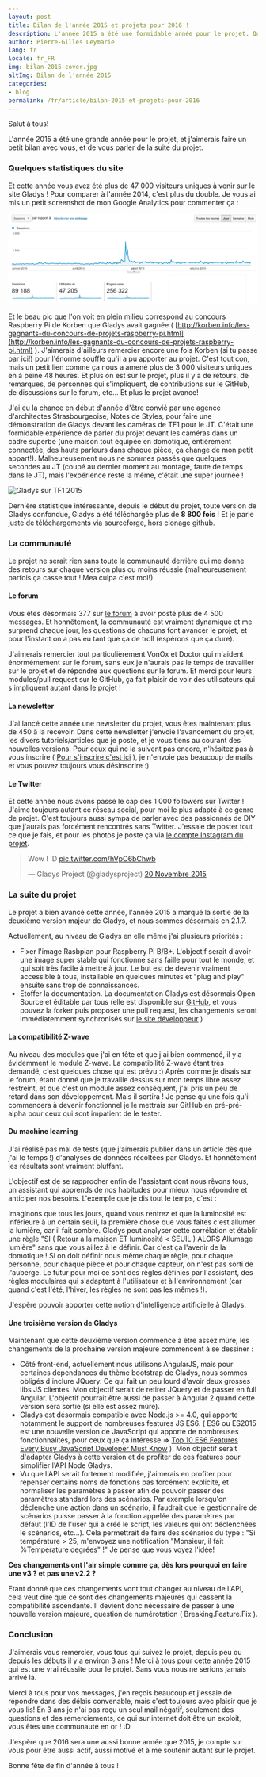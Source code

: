 ```yaml
---
layout: post
title: Bilan de l'année 2015 et projets pour 2016 !
description: L'année 2015 a été une formidable année pour le projet. Quelques statistiques sur Gladys, et mes projets pour 2016 !
author: Pierre-Gilles Leymarie
lang: fr
locale: fr_FR
img: bilan-2015-cover.jpg
altImg: Bilan de l'année 2015
categories:
- blog
permalink: /fr/article/bilan-2015-et-projets-pour-2016
---
```


Salut à tous! 

L'année 2015 a été une grande année pour le projet, et j'aimerais faire un petit bilan avec vous, et de vous parler de la suite du projet.

### Quelques statistiques du site


Et cette année vous avez été plus de 47 000 visiteurs uniques à venir sur le site Gladys ! Pour comparer à l'année 2014, c'est plus du double. Je vous ai mis un petit screenshot de mon Google Analytics pour commenter ça : 


<img alt="Audience Gladys 2015" src="/assets/images/articles/bilan-2015/traffic-gladys-2015.jpg" class="img-responsive" />


Et le beau pic que l'on voit en plein milieu correspond au concours Raspberry Pi de Korben que Gladys avait gagnée ( [http://korben.info/les-gagnants-du-concours-de-projets-raspberry-pi.html](http://korben.info/les-gagnants-du-concours-de-projets-raspberry-pi.html) ). J'aimerais d'ailleurs remercier encore une fois Korben (si tu passe par ici!) pour l'énorme souffle qu'il a pu apporter au projet. C'est tout con, mais un petit lien comme ça nous a amené plus de 3 000 visiteurs uniques en à peine 48 heures. Et plus on est sur le projet, plus il y a de retours, de remarques, de personnes qui s'impliquent, de contributions sur le GitHub, de discussions sur le forum, etc... Et plus le projet avance! 

J'ai eu la chance en début d'année d'être convié par une agence d'architectes Strasbourgeoise, Notes de Styles, pour faire une démonstration de Gladys devant les caméras de TF1 pour le JT. C'était une formidable expérience de parler du projet devant les caméras dans un cadre superbe (une maison tout équipée en domotique, entièrement connectée, des hauts parleurs dans chaque pièce, ça change de mon petit appart!). Malheureusement nous ne sommes passés que quelques secondes au JT (coupé au dernier moment au montage, faute de temps dans le JT), mais l'expérience reste la même, c'était une super journée !

<img alt="Gladys sur TF1 2015" src="http://gladysproject.com/assets/images/press/Gladys_TF1.png" class="img-responsive" />


Dernière statistique intéressante, depuis le début du projet, toute version de Gladys confondue, Gladys a été téléchargée plus de **8 800 fois** ! Et je parle juste de téléchargements via sourceforge, hors clonage github.

### La communauté

Le projet ne serait rien sans toute la communauté derrière qui me donne des retours sur chaque version plus ou moins réussie (malheureusement parfois ça casse tout ! Mea culpa c'est moi!).

#### Le forum

Vous êtes désormais 377 sur [le forum](http://gladysproject.com/forum/index.php) à avoir posté plus de 4 500 messages. Et honnêtement, la communauté est vraiment dynamique et me surprend chaque jour, les questions de chacuns font avancer le projet, et pour l'instant on a pas eu tant que ça de troll (espérons que ça dure).

J'aimerais remercier tout particulièrement VonOx et Doctor qui m'aident énormémement sur le forum, sans eux je n'aurais pas le temps de travailler sur le projet et de répondre aux questions sur le forum. Et merci pour leurs modules/pull request sur le GitHub, ça fait plaisir de voir des utilisateurs qui s'impliquent autant dans le projet !

#### La newsletter

J'ai lancé cette année une newsletter du projet, vous êtes maintenant plus de 450 à la recevoir. Dans cette newsletter j'envoie l'avancement du projet, les divers tutoriels/articles que je poste, et je vous tiens au courant des nouvelles versions. Pour ceux qui ne la suivent pas encore, n'hésitez pas à vous inscrire ( [Pour s'inscrire c'est ici](http://eepurl.com/bdrXCv) ), je n'envoie pas beaucoup de mails et vous pouvez toujours vous désinscrire :) 

#### Le Twitter

Et cette année nous avons passé le cap des 1 000 followers sur Twitter ! J'aime toujours autant ce réseau social, pour moi le plus adapté à ce genre de projet. C'est toujours aussi sympa de parler avec des passionnés de DIY que j'aurais pas forcément rencontrés sans Twitter. J'essaie de poster tout ce que je fais, et pour les photos je poste ça via [le compte Instagram du projet](https://www.instagram.com/gladysproject/). 


<blockquote class="twitter-tweet" lang="fr"><p lang="en" dir="ltr">Wow ! :D <a href="https://t.co/hVpO6bChwb">pic.twitter.com/hVpO6bChwb</a></p>&mdash; Gladys Project (@gladysproject) <a href="https://twitter.com/gladysproject/status/667769662277595136">20 Novembre 2015</a></blockquote>
<script async src="//platform.twitter.com/widgets.js" charset="utf-8"></script>


### La suite du projet

Le projet a bien avancé cette année, l'année 2015 a marqué la sortie de la deuxième version majeur de Gladys, et nous sommes désormais en 2.1.7.

Actuellement, au niveau de Gladys en elle même j'ai plusieurs priorités : 

* Fixer l'image Rasbpian pour Raspberry Pi B/B+. L'objectif serait d'avoir une image super stable qui fonctionne sans faille pour tout le monde, et qui soit très facile à mettre à jour. Le but est de devenir vraiment accessible à tous, installable en quelques minutes et "plug and play" ensuite sans trop de connaissances.
* Etoffer la documentation. La documentation Gladys est désormais Open Source et éditable par tous (elle est disponible sur [GitHub](https://github.com/GladysProject/gladys-docs), et vous pouvez la forker puis proposer une pull request, les changements seront immédiatemment synchronisés sur [le site développeur](http://developer.gladysproject.com/fr/documentation) )

#### La compatibilité Z-wave

Au niveau des modules que j'ai en tête et que j'ai bien commencé, il y a évidemment le module Z-wave. La compatibilité Z-wave étant très demandé, c'est quelques chose qui est prévu :) Après comme je disais sur le forum, étant donné que je travaille dessus sur mon temps libre assez restreint, et que c'est un module assez conséquent, j'ai pris un peu de retard dans son développement. Mais il sortira ! Je pense qu'une fois qu'il commencera à devenir fonctionnel je le mettrais sur GitHub en pré-pré-alpha pour ceux qui sont impatient de le tester.

#### Du machine learning

J'ai réalisé pas mal de tests (que j'aimerais publier dans un article dès que j'ai le temps !) d'analyses de données récoltées par Gladys. Et honnêtement les résultats sont vraiment bluffant.

L'objectif est de se rapprocher enfin de l'assistant dont nous rêvons tous, un assistant qui apprends de nos habitudes pour mieux nous répondre et anticiper nos besoins. L'exemple que je dis tout le temps, c'est : 

Imaginons que tous les jours, quand vous rentrez et que la luminosité est inférieure à un certain seuil, la première chose que vous faites c'est allumer la lumière, car il fait sombre. Gladys peut analyser cette corrélation et établir une règle "SI ( Retour à la maison ET luminosité < SEUIL ) ALORS Allumage lumière" sans que vous aillez à le définir. Car c'est ça l'avenir de la domotique ! Si on doit définir nous même chaque règle, pour chaque personne, pour chaque pièce et pour chaque capteur, on n'est pas sorti de l'auberge. Le futur pour moi ce sont des règles définies par l'assistant, des règles modulaires qui s'adaptent à l'utilisateur et à l'environnement (car quand c'est l'été, l'hiver, les règles ne sont pas les mêmes !).

J'espère pouvoir apporter cette notion d'intelligence artificielle à Gladys.

#### Une troisième version de Gladys

Maintenant que cette deuxième version commence à être assez mûre, les changements de la prochaine version majeure commencent à se dessiner : 

* Côté front-end, actuellement nous utilisons AngularJS, mais pour certaines dépendances du thème bootstrap de Gladys, nous sommes obligés d'inclure JQuery. Ce qui fait un peu lourd d'avoir deux grosses libs JS clientes. Mon objectif serait de retirer JQuery et de passer en full Angular. L'objectif pourrait être aussi de passer à Angular 2 quand cette version sera sortie (si elle est assez mûre).
* Gladys est désormais compatible avec Node.js >= 4.0, qui apporte notamment le support de nombreuses features JS ES6. ( ES6 ou ES2015 est une nouvelle version de JavaScript qui apporte de nombreuses fonctionnalités, pour ceux que ça intéresse => [Top 10 ES6 Features Every Busy JavaScript Developer Must Know](http://webapplog.com/es6/) ). Mon objectif serait d'adapter Gladys à cette version et de profiter de ces features pour simplifier l'API Node Gladys. 
* Vu que l'API serait fortement modifiée, j'aimerais en profiter pour repenser certains noms de fonctions pas forcément explicite, et normaliser les paramètres à passer afin de pouvoir passer des paramètres standard lors des scénarios. Par exemple lorsqu'on déclenche une action dans un scénario, il faudrait que le gestionnaire de scénarios puisse passer à la fonction appelée des paramètres par défaut (l'ID de l'user qui a créé le script, les valeurs qui ont déclenchées le scénarios, etc...). Cela permettrait de faire des scénarios du type : "Si température > 25, m'envoyez une notification "Monsieur, il fait %Temperature degrées" !" Je pense que vous voyez l'idée! 

**Ces changements ont l'air simple comme ça, dès lors pourquoi en faire une v3 ? et pas une v2.2 ?** 

Etant donné que ces changements vont tout changer au niveau de l'API, cela veut dire que ce sont des changements majeures qui cassent la compatibilité ascendante. Il devient donc nécessaire de passer à une nouvelle version majeure, question de numérotation ( Breaking.Feature.Fix ).


### Conclusion

J'aimerais vous remercier, vous tous qui suivez le projet, depuis peu ou depuis les débuts il y a environ 3 ans ! Merci à tous pour cette année 2015 qui est une vrai réussite pour le projet. Sans vous nous ne serions jamais arrivé là.

Merci à tous pour vos messages, j'en reçois beaucoup et j'essaie de répondre dans des délais convenable, mais c'est toujours avec plaisir que je vous lis! En 3 ans je n'ai pas reçu un seul mail négatif, seulement des questions et des remerciements, ce qui sur internet doit être un exploit, vous êtes une communauté en or ! :D 

J'espère que 2016 sera une aussi bonne année que 2015, je compte sur vous pour être aussi actif, aussi motivé et à me soutenir autant sur le projet.

Bonne fête de fin d'année à tous !